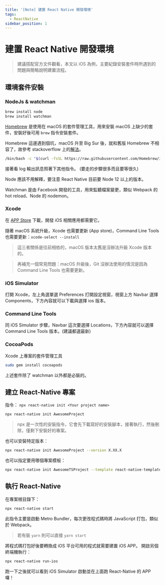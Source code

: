 ```yaml
---
title: '[Note] 建置 React Native 開發環境'
tags:
  - ReactNative
sidebar_position: 1
---
```


# 建置 React Native 開發環境

> 建議搭配官方文件觀看，本文以 iOS 為例，主要紀錄安裝套件時所遇到的問題與簡略說明建置流程。

## 環境套件安裝

### NodeJs & watchman

```bash
brew install node
brew install watchman
```

[Homebrew](https://brew.sh/index_zh-tw) 是使用在 macOS 的套件管理工具，用來安裝 macOS 上缺少的套件，安裝好後可用 `brew` 指令安裝套件。

Homebrew 這邊遇到個坑，macOS 升至 Big Sur 後，就和舊版 Homebrew 不相容了，故參考 stackoverflow 上的[解法](https://stackoverflow.com/questions/64821648/homebrew-fails-on-macos-big-sur)。
```bash
/bin/bash -c "$(curl -fsSL https://raw.githubusercontent.com/Homebrew/install/master/install.sh)"
```
接著看 log 輸出訊息照著下其他指令。 (要走的步驟很多而且要等很久)

Node 應該不用解釋，要注意 React Native 目前要 Node 12 以上的版本。

Watchman 是由 Facebook 開發的工具，用來監聽檔案變更，類似 Webpack 的 hot reload、Node 的 nodemon。

### Xcode

在 [APP Store](https://apps.apple.com/us/app/xcode/id497799835?mt=12) 下載，開發 iOS 相關應用都需要它。

隨著 macOS 系統升級，Xcode 也需要更新 (App store)，Command Line Tools 也需要更新：`xcode-select --install`

> 這三者關係是往前相依的，macOS 版本太舊是沒辦法升級 Xcode 版本的。

> 再補充一個常見問題：macOS 升級後，Git 沒辦法使用的情況是因為 Command Line Tools 也需要更新。

### iOS Simulator

打開 Xcode，左上角選單選 Preferences 打開設定視窗，視窗上方 Navbar 選擇 Components，下方內容就可以下載與選擇 ios 版本。

### Command Line Tools
同 iOS Simulator 步驟，Navbar 這次要選擇 Locations，下方內容就可以選擇 Command Line Tools 版本。(建議都選最新)
### CocoaPods

Xcode 上專案的套件管理工具

```bash
sudo gem install cocoapods
```

上述套件除了 watchman 以外都是必裝的。

## 建立 React-Native 專案
指令： `npx react-native init <Your project name>`
```bash
npx react-native init AwesomeProject
```

> npx 是一次性的安裝指令，它會先下載寫好的安裝腳本，接著執行，然後刪除，僅剩下安裝好的專案。

也可以安裝特定版本：
```bash
npx react-native init AwesomeProject --version X.XX.X
```

也可以指定要用哪個專案模板：
```bash
npx react-native init AwesomeTSProject --template react-native-template-typescript
```

## 執行 React-Native

在專案根目錄下：

```bash
npx react-native start
```

此指令主要是啟動 Metro Bundler，每次更改程式碼時將 JavaScript 打包，類似於 Webpack。

> 若有裝 `yarn` 則可以直接 `yarn start`

將程式碼打包好後要轉換成 iOS 平台可用的程式就需要建置 iOS APP。
開啟另個終端機執行：
```bash
npx react-native run-ios
```

跑一下之後就可以看到 iOS Simulator 啟動並在上面跑 React-Native 的 APP 囉！